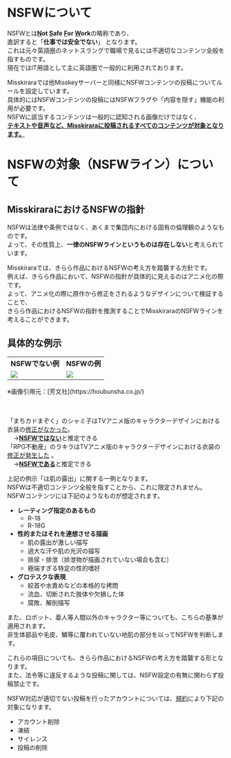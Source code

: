 # NSFWについて
NSFWとは<b><u>N</u>ot <u>S</u>afe <u>F</u>or <u>W</u>ork</b>の略称であり、  
直訳すると「**仕事では安全でない**」 となります。  
これは元々英語圏のネットスラングで職場で見るには不適切なコンテンツ全般を指すものです。  
現在ではIT用語として主に英語圏で一般的に利用されております。

Misskiraraでは他Misskeyサーバーと同様にNSFWコンテンツの投稿についてルールを設定しています。  
具体的にはNSFWコンテンツの投稿にはNSFWフラグや「内容を隠す」機能の利用が必要です。  
NSFWに該当するコンテンツは一般的に認知される画像だけではなく、  
<b><u>テキストや音声など、Misskiraraに投稿されるすべてのコンテンツが対象となります。</u></b>

# NSFWの対象（NSFWライン）について
## MisskiraraにおけるNSFWの指針
NSFWは法律や条例ではなく、あくまで集団内における固有の倫理観のようなものです。  
よって、その性質上、**一律のNSFWラインというものは存在しない**と考えられています。

Misskiraraでは、きらら作品におけるNSFWの考え方を踏襲する方針です。  
例えば、きらら作品において、NSFWの指針が具体的に見えるのはアニメ化の際です。    
よって、アニメ化の際に原作から修正をされるようなデザインについて検証することで、  
きらら作品におけるNSFWの指針を推測することでMisskiraraのNSFWラインを考えることができます。  

## 具体的な例示


<table style="border:none;">
  <tr style="border:none;">
    <td style="border:none;"> <b>NSFWでない例</b> </td> <td style="border:none;"><b>NSFWの例</b></td>
  </tr>
  <tr style="border:none;" >
    <td style="border:none;"> <img src="https://objstorage.misskirara.net/not_nsfw_mazoku.jpg"> </td> <td style="border:none;"> <img src="https://objstorage.misskirara.net/nsfw_fudosan.jpg"></td>
  </tr>
</table>
※画像引用元：[芳文社](https://houbunsha.co.jp/)  

　　   

「まちカドまぞく」のシャミ子はTVアニメ版のキャラクターデザインにおける衣装の<u>修正がなかった</u>。  
　→<b><u>NSFWではない</u></b>と推定できる  
「RPG不動産」のラキラはTVアニメ版のキャラクターデザインにおける衣装の<u>修正が発生した</u> 。  
　→<b><u>NSFWである</u></b>と推定できる  

上記の例示「は肌の露出」に関する一例となります。  
NSFWは不適切コンテンツ全般を指すことから、これに限定されません。  
NSFWコンテンツには下記のようなものが想定されます。
- **レーティング指定のあるもの**
  - R-18
  - R-18G
- **性的またはそれを連想させる描画**
  - 肌の露出が激しい描写
  - 過大な汗や肌の光沢の描写
  - 排尿・排泄（排泄物が描画されていない場合も含む）
  - 極端すぎる特定の性的嗜好
- **グロテスクな表現**
  - 絞首や水責めなどの本格的な拷問
  - 流血、切断された肢体や欠損した体
  - 腐敗、解剖描写

また、ロボット、亜人等人間以外のキャラクター等についても、こちらの基準が適用されます。  
非生体部品や毛皮、鱗等に覆われていない地肌の部分を以ってNSFWを判断します。  

これらの項目についても、きらら作品におけるNSFWの考え方を踏襲する形となります。  
また、法令等に違反するような投稿に関しては、NSFW設定の有無に関わらず投稿禁止です。

NSFW対応が適切でない投稿を行ったアカウントについては、[規約](https://doc.misskirara.net/#terms)により下記の対象になります。
- アカウント削除
- 凍結
- サイレンス
- 投稿の削除

